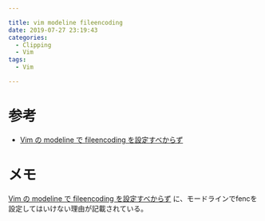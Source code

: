 ```yaml
---

title: vim modeline fileencoding
date: 2019-07-27 23:19:43
categories:
  - Clipping
  - Vim
tags:
  - Vim

---
```


# 参考

* [Vim の modeline で fileencoding を設定すべからず]

[Vim の modeline で fileencoding を設定すべからず]: http://magicant.txt-nifty.com/main/2009/03/vim-modeline-fi.html

# メモ

[Vim の modeline で fileencoding を設定すべからず] に、モードラインでfencを設定してはいけない理由が記載されている。


<!-- vim: set tw=0 ts=4 sw=4: -->
